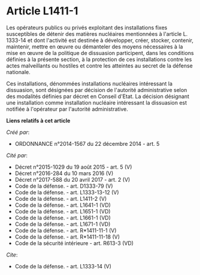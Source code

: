 # Article L1411-1

Les opérateurs publics ou privés exploitant des installations fixes susceptibles de détenir des matières nucléaires
mentionnées à l'article L. 1333-14 et dont l'activité est destinée à développer, créer, stocker, contenir, maintenir, mettre
en œuvre ou démanteler des moyens nécessaires à la mise en œuvre de la politique de dissuasion participent, dans les
conditions définies à la présente section, à la protection de ces installations contre les actes malveillants ou hostiles et
contre les atteintes au secret de la défense nationale. 

Ces installations, dénommées installations nucléaires intéressant la dissuasion, sont désignées par décision de l'autorité
administrative selon des modalités définies par décret en Conseil d'Etat. La décision désignant une installation comme
installation nucléaire intéressant la dissuasion est notifiée à l'opérateur par l'autorité administrative.

**Liens relatifs à cet article**

_Créé par_:

  - ORDONNANCE n°2014-1567 du 22 décembre 2014 - art. 5

_Cité par_:

  - Décret n°2015-1029 du 19 août 2015 - art. 5 (V)
  - Décret n°2016-284 du 10 mars 2016 (V)
  - Décret n°2017-588 du 20 avril 2017 - art. 2 (V)
  - Code de la défense. - art. D1333-79 (V)
  - Code de la défense. - art. L1333-13-12 (V)
  - Code de la défense. - art. L1411-2 (V)
  - Code de la défense. - art. L1641-1 (VD)
  - Code de la défense. - art. L1651-1 (VD)
  - Code de la défense. - art. L1661-1 (VD)
  - Code de la défense. - art. L1671-1 (VD)
  - Code de la défense. - art. R*1411-11-1 (V)
  - Code de la défense. - art. R*1411-11-18 (V)
  - Code de la sécurité intérieure - art. R613-3 (VD)

_Cite_:

  - Code de la défense. - art. L1333-14 (V)
